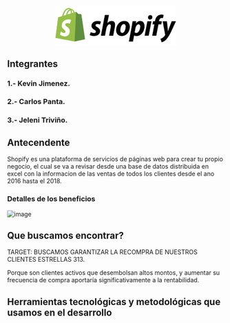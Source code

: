 <p align="center"><img align="center" width="280" src="/img/Logo2.svg"/></p>

<h2>Integrantes</h2>
<h3 align="left">1.- Kevin Jimenez.</h3>
<h3 align="left">2.- Carlos Panta.</h3>
<h3 align="left">3.- Jeleni Triviño.</h3>

<h2>Antecendente</h2>

Shopify es una plataforma de servicios de páginas web para crear tu propio negocio, el cual se va a revisar desde una base de datos distribuida en excel con la informacion de las ventas de todos los clientes desde el ano 2016 hasta el 2018.

<h3>Detalles de los beneficios</h3>
<img width="1650" height="682" alt="image" src="https://github.com/user-attachments/assets/252e4e75-ba88-4d99-91ef-a66bf3b73c8b" />

<h2>Que buscamos encontrar?</h2>

TARGET: BUSCAMOS GARANTIZAR LA RECOMPRA DE NUESTROS CLIENTES ESTRELLAS 313.

Porque son clientes activos que desembolsan altos montos, y aumentar su frecuencia de compra aportaría significativamente  a la rentabilidad.

<h2>Herramientas tecnológicas y metodológicas que usamos en el desarrollo</h2>

